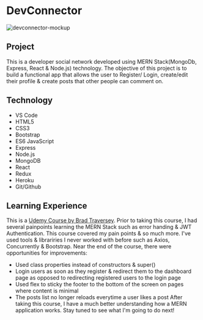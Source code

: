 DevConnector
======
![devconnector-mockup](https://user-images.githubusercontent.com/20465505/44378060-67f55500-a4b4-11e8-8311-bd840ddc342e.png)

## Project
This is a developer social network developed using MERN Stack(MongoDb, Express, React & Node.js) technology. The objective of this project is to build a functional app that allows the user to Register/ Login, create/edit their profile & create posts that other people can comment on.

## Technology
* VS Code
* HTML5
* CSS3
* Bootstrap
* ES6 JavaScript
* Express
* Node.js
* MongoDB
* React
* Redux
* Heroku
* Git/Github

## Learning Experience
This is a [Udemy Course by Brad Traversey](https://www.udemy.com/mern-stack-front-to-back/). Prior to taking this course, I had several painpoints learning the MERN Stack such as error handing & JWT Authentication. This course covered my pain points & so much more. I've used tools & librariries I never worked with before such as Axios, Concurrently & Bootstrap. Near the end of the course, there were opportunities for improvements:
* Used class properties instead of constructors & super()
* Login users as soon as they register & redirect them to the dashboard page as opposed to redirecting registered users to the login page
* Used flex to sticky the footer to the bottom of the screen on pages where content is minimal
* The posts list no longer reloads everytime a user likes a post
After taking this course, I have a much better understanding how a MERN application works. Stay tuned to see what I'm going to do next!
